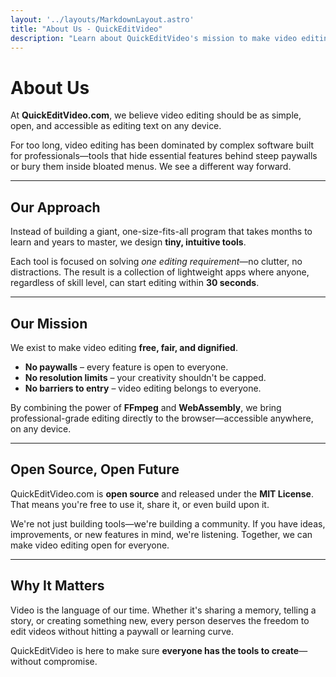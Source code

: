 ```yaml
---
layout: '../layouts/MarkdownLayout.astro'
title: "About Us - QuickEditVideo"
description: "Learn about QuickEditVideo's mission to make video editing free, accessible, and dignified for everyone. Open source, no paywalls, no limits."
---
```


# About Us

At **QuickEditVideo.com**, we believe video editing should be as simple, open, and accessible as editing text on any device.  

For too long, video editing has been dominated by complex software built for professionals—tools that hide essential features behind steep paywalls or bury them inside bloated menus. We see a different way forward.

---

## Our Approach

Instead of building a giant, one-size-fits-all program that takes months to learn and years to master, we design **tiny, intuitive tools**.  

Each tool is focused on solving *one editing requirement*—no clutter, no distractions. The result is a collection of lightweight apps where anyone, regardless of skill level, can start editing within **30 seconds**.

---

## Our Mission

We exist to make video editing **free, fair, and dignified**.  

- **No paywalls** – every feature is open to everyone.  
- **No resolution limits** – your creativity shouldn't be capped.  
- **No barriers to entry** – video editing belongs to everyone.  

By combining the power of **FFmpeg** and **WebAssembly**, we bring professional-grade editing directly to the browser—accessible anywhere, on any device.

---

## Open Source, Open Future

QuickEditVideo.com is **open source** and released under the **MIT License**. That means you're free to use it, share it, or even build upon it.  

We're not just building tools—we're building a community. If you have ideas, improvements, or new features in mind, we're listening. Together, we can make video editing open for everyone.

---

## Why It Matters

Video is the language of our time. Whether it's sharing a memory, telling a story, or creating something new, every person deserves the freedom to edit videos without hitting a paywall or learning curve.  

QuickEditVideo is here to make sure **everyone has the tools to create**—without compromise.